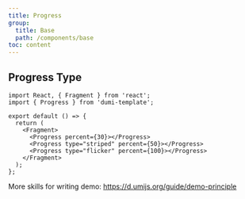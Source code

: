 ```yaml
---
title: Progress
group:
  title: Base
  path: /components/base
toc: content
---
```


## Progress Type

```tsx
import React, { Fragment } from 'react';
import { Progress } from 'dumi-template';

export default () => {
  return (
    <Fragment>
      <Progress percent={30}></Progress>
      <Progress type="striped" percent={50}></Progress>
      <Progress type="flicker" percent={100}></Progress>
    </Fragment>
  );
};
```

More skills for writing demo: https://d.umijs.org/guide/demo-principle
